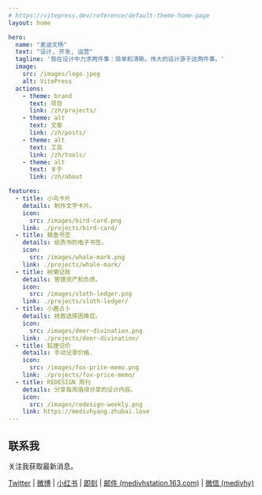 ```yaml
---
# https://vitepress.dev/reference/default-theme-home-page
layout: home

hero:
  name: "麦迪文杨"
  text: "设计, 开发, 运营"
  tagline: '我在设计中力求两件事：简单和清晰。伟大的设计源于这两件事。'
  image:
    src: /images/logo.jpeg
    alt: VitePress
  actions:
    - theme: brand
      text: 项目
      link: /zh/projects/
    - theme: alt
      text: 文章
      link: /zh/posts/
    - theme: alt
      text: 工具
      link: /zh/tools/
    - theme: alt
      text: 关于
      link: /zh/about

features:
  - title: 小鸟卡片
    details: 制作文字卡片。
    icon: 
      src: /images/bird-card.png
    link: ./projects/bird-card/
  - title: 鲸鱼书签
    details: 纸质书的电子书签。
    icon: 
      src: /images/whale-mark.png
    link: ./projects/whale-mark/
  - title: 树懒记账
    details: 管理资产和负债。
    icon: 
      src: /images/sloth-ledger.png
    link: ./projects/sloth-ledger/
  - title: 小鹿占卜
    details: 拯救选择困难症。
    icon: 
      src: /images/deer-divination.png
    link: ./projects/deer-divination/
  - title: 狐狸记价
    details: 手动记录价格.
    icon: 
      src: /images/fox-price-memo.png
    link: ./projects/fox-price-memo/
  - title: REDESIGN 周刊
    details: 分享每周值得分享的设计内容。
    icon: 
      src: /images/redesign-weekly.png
    link: https://medivhyang.zhubai.love
---
```


## 联系我

关注我获取最新消息。

[Twitter](https://twitter.com/medivhyang)
| [微博](https://weibo.com/medivhyang) 
| [小红书](https://www.xiaohongshu.com/user/profile/5814865a50c4b4285fa57160) 
| [即刻](https://okjk.co/5zTJcS)
| [邮件 (medivhstation.163.com)](mailto:medivhstation.163.com)
| <a href='javascript:void(0); navigator.clipboard.writeText("medivhy"); alert("Copy Success.");'>微信 (medivhy)</a>

<script language="javascript">
function copyToClipBoard(msg){
  window.clipboardData.setData("Text", msg);
  alert("Copy Success.");
}
</script>
